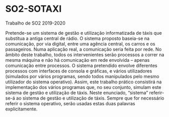 # SO2-SOTAXI
Trabalho de SO2 2019-2020 


Pretende-se um sistema de gestão e utilização informatizada de táxis que substitua a antiga central de rádio. O sistema proposto baseia-se na comunicação, por via digital, entre uma 
agência central, os carros e os passageiros. Numa aplicação real, a comunicação seria feita por rede. No âmbito deste trabalho, todos os intervenientes serão processos a correr na 
mesma máquina e não há comunicação em rede envolvida – apenas comunicação entre processos.
O sistema pretendido envolve diferentes processos com interfaces de consola e gráficas, e vários utilizadores (simulados por vários programas, sendo todos manipulados pelo mesmo utilizador do sistema operativo). Assim, este trabalho prático consistirá na implementação dos vários programas que, no seu conjunto, simulam este 
sistema de gestão e utilização de táxis.
Neste enunciado, “sistema” referir-se-á ao sistema de gestão e utilização de táxis. Sempre que for necessário referir o sistema operativo, serão usadas estas duas palavras explicitamente.
